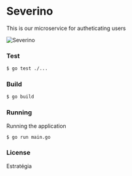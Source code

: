 # Severino

This is our microservice for autheticating users

![Severino](https://cdn.ome.lt/yXGzHzcIhIpOrlDhMHmQzQD9h4M=/1200x630/smart/extras/conteudos/Capa3_HPzRXkD.jpg)

### Test

```sh
$ go test ./...
```

### Build

```sh
$ go build 
```

### Running

Running the application

```sh
$ go run main.go
```

### License

Estratégia
